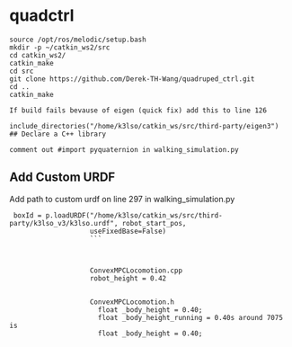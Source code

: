 # quadctrl

```
source /opt/ros/melodic/setup.bash
mkdir -p ~/catkin_ws2/src
cd catkin_ws2/
catkin_make
cd src
git clone https://github.com/Derek-TH-Wang/quadruped_ctrl.git
cd ..
catkin_make
```


```
If build fails bevause of eigen (quick fix) add this to line 126

include_directories("/home/k3lso/catkin_ws/src/third-party/eigen3")
## Declare a C++ library
```

```
comment out #import pyquaternion in walking_simulation.py
```


## Add Custom URDF
Add path to custom urdf on line 297 in walking_simulation.py
   ``` 
    boxId = p.loadURDF("/home/k3lso/catkin_ws/src/third-party/k3lso_v3/k3lso.urdf", robot_start_pos,
                       useFixedBase=False)
                       ```
                       
                       
                       
                       ConvexMPCLocomotion.cpp
                       robot_height = 0.42 
                       
                       
                       ConvexMPCLocomotion.h
                         float _body_height = 0.40;
                         float _body_height_running = 0.40s around 7075 is   
                         float _body_height = 0.40;
